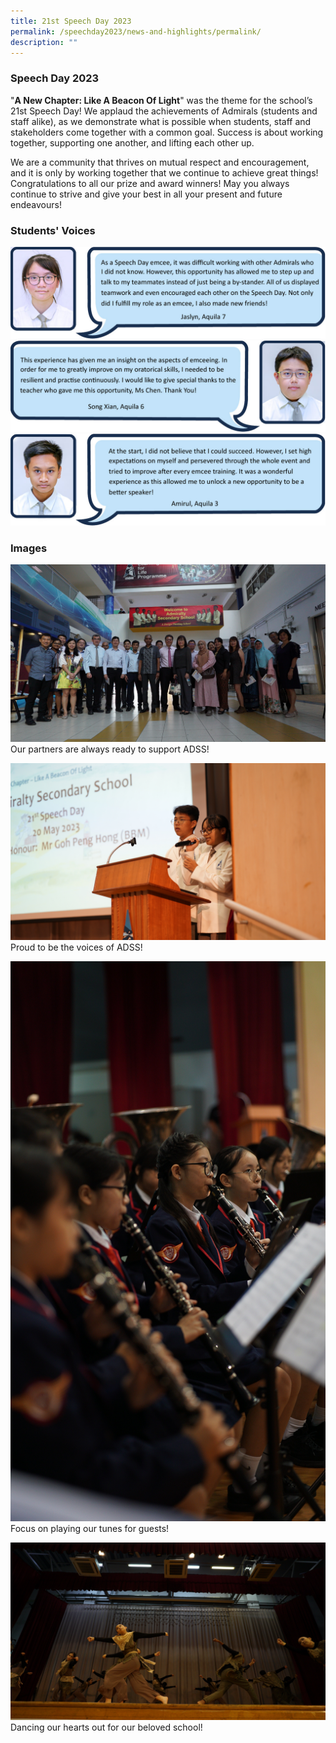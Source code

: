 ```yaml
---
title: 21st Speech Day 2023
permalink: /speechday2023/news-and-highlights/permalink/
description: ""
---
```

###  Speech Day 2023

"**A New Chapter: Like A Beacon Of Light**" was the theme for the school’s 21st Speech Day! We applaud the achievements of Admirals (students and staff alike), as we demonstrate what is possible when students, staff and stakeholders come together with a common goal. Success is about working together, supporting one another, and lifting each other up. 

We are a community that thrives on mutual respect and encouragement, and it is only by working together that we continue to achieve great things! Congratulations to all our prize and award winners! May you always continue to strive and give your best in all your present and future endeavours!

### Students' Voices
![](/images/2023/Speechday2023/one_student_01.jpg)
![](/images/2023/Speechday2023/one_student_02.jpg)
![](/images/2023/Speechday2023/one_student_03.jpg)

### Images
![](/images/2023/Speechday2023/speech_001.jpg)
Our partners are always ready to support ADSS!

![](/images/2023/Speechday2023/speech_002.jpg)
Proud to be the voices of ADSS!

![](/images/2023/Speechday2023/speech_003.jpg)
Focus on playing our tunes for guests!

![](/images/2023/Speechday2023/speech_004.jpg)
Dancing our hearts out for our beloved school!